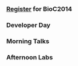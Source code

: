 ### [Register](https://register.bioconductor.org/BioC2014/) for BioC2014

### Developer Day

### Morning Talks

### Afternoon Labs

